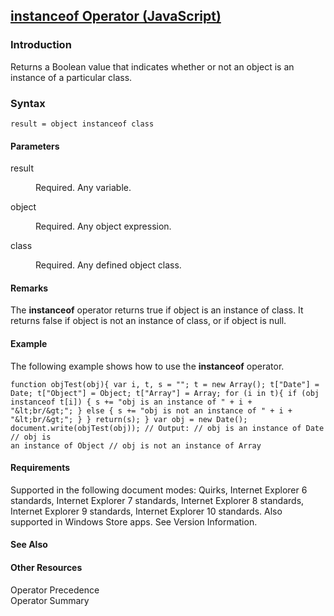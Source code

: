## [instanceof Operator (JavaScript)](instanceof-Operator.html)

### Introduction 

 Returns a Boolean value that indicates whether or not an object is an instance of a particular class.

### Syntax 

```
result = object instanceof class
```

#### Parameters 

<div id="sectionSection0" class="section" name="collapseableSection" style="" expanded="true">
  <dl class="authored">
    <dt>
      <span class="parameter" sdata="paramReference" xmlns:util="util">result</span>
    </dt>
    <dd>
      <p xmlns:util="util">
        Required. Any variable.
      </p>
    </dd>
    <dt>
      <span class="parameter" sdata="paramReference" xmlns:util="util">object</span>
    </dt>
    <dd>
      <p xmlns:util="util">
        Required. Any object expression.
      </p>
    </dd>
    <dt>
      <span class="parameter" sdata="paramReference" xmlns:util="util">class</span>
    </dt>
    <dd>
      <p xmlns:util="util">
        Required. Any defined object class.
      </p>
    </dd>
  </dl>
</div>

#### Remarks 

<div id="languageReferenceRemarksSection" class="section" name="collapseableSection" style="">
  <p xmlns:util="util">
    The <b>instanceof</b> operator returns <span sdata="langKeyword" value="true"><span class="keyword">true</span></span> if <span class="parameter" sdata="paramReference">object</span> is an
    instance of <span class="parameter" sdata="paramReference">class</span>. It returns <span sdata="langKeyword" value="false"><span class="keyword">false</span></span> if <span class="parameter"
    sdata="paramReference">object</span> is not an instance of <span class="parameter" sdata="paramReference">class</span>, or if <span class="parameter" sdata="paramReference">object</span> is
    <span sdata="langKeyword" value="null"><span class="keyword">null</span></span>.
  </p>
</div>

#### Example 

<p xmlns:util="util">
  The following example shows how to use the <b>instanceof</b> operator.
</p>

```
function objTest(obj){ var i, t, s = ""; t = new Array(); t["Date"] = Date; t["Object"] = Object; t["Array"] = Array; for (i in t){ if (obj instanceof t[i]) { s += "obj is an instance of " + i +
"&lt;br/&gt;"; } else { s += "obj is not an instance of " + i + "&lt;br/&gt;"; } } return(s); } var obj = new Date(); document.write(objTest(obj)); // Output: // obj is an instance of Date // obj is
an instance of Object // obj is not an instance of Array
```

#### Requirements 

<div id="requirementsTitleSection" class="section" name="collapseableSection" style="">
  <p xmlns:util="util"></p>
  <p>
    Supported in the following document modes: Quirks, Internet Explorer 6 standards, Internet Explorer 7 standards, Internet Explorer 8 standards, Internet Explorer 9 standards, Internet Explorer 10
    standards. Also supported in Windows Store apps. See Version Information.
  </p>
</div>

#### See Also 

<div id="seeAlsoSection" class="section" name="collapseableSection" style="">
  <h4 class="subHeading">
    Other Resources
  </h4>
  <div class="seeAlsoStyle">
    <span sdata="link" xmlns:util="util">Operator Precedence</span>
  </div>
  <div class="seeAlsoStyle">
    <span sdata="link" xmlns:util="util">Operator Summary</span>
  </div>
</div>

